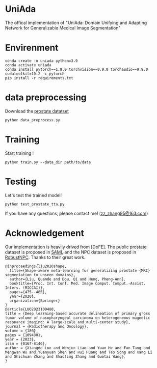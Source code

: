 # UniAda
The offical implementation of "UniAda: Domain Unifying and Adapting Network for Generalizable Medical Image Segmentation"


# Envirenment
```shell
conda create -n uniada python=3.9
conda activate uniada
conda install pytorch==1.8.0 torchvision==0.9.0 torchaudio==0.8.0 cudatoolkit=10.2 -c pytorch
pip install -r requirements.txt
```

# data preprocessing
Download the [prostate datatset](https://liuquande.github.io/SAML/) 
```shell
python data_preprocess.py
```

# Training
Start training !
```shell
python train.py --data_dir path/to/data
```

# Testing
Let's test the trained model!
```shell
python test_prostate_tta.py
```

If you have any questions, please contact me! (zz_zhang95@163.com)

# Acknowledgement
Our implementation is heavily drived from [DoFE]. The public prostate dataset is proposed in [SAML](https://arxiv.org/pdf/2007.02035) and the NPC dataset is proposed in [RobustNPC](https://www.sciencedirect.com/science/article/pii/S016781402300018X). Thanks to their great work.
```shell
@inproceedings{liu2020shape,
  title={Shape-aware meta-learning for generalizing prostate {MRI} segmentation to unseen domains},
  author={Liu, Quande and Dou, Qi and Heng, Pheng-Ann},
  booktitle={Proc. Int. Conf. Med. Image Comput. Comput.-Assist. Interv. (MICCAI)},
  pages={475--485},
  year={2020},
  organization={Springer}
}
@article{LUO2023109480,
title = {Deep learning-based accurate delineation of primary gross tumor volume of nasopharyngeal carcinoma on heterogeneous magnetic resonance imaging: A large-scale and multi-center study},
journal = {Radiotherapy and Oncology},
volume = {180},
pages = {109480},
year = {2023},
issn = {0167-8140},
author = {Xiangde Luo and Wenjun Liao and Yuan He and Fan Tang and Mengwan Wu and Yuanyuan Shen and Hui Huang and Tao Song and Kang Li and Shichuan Zhang and Shaoting Zhang and Guotai Wang},
}
```
